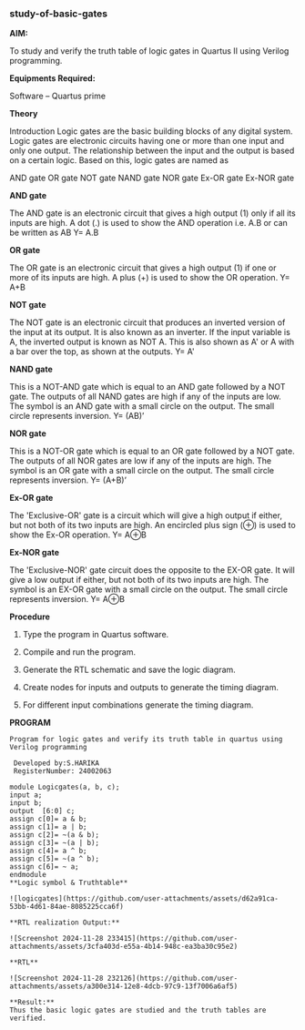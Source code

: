 ### study-of-basic-gates

**AIM:** 

To study and verify the truth table of logic gates in Quartus II using Verilog programming.

**Equipments Required:**

Software – Quartus prime 

**Theory**

Introduction Logic gates are the basic building blocks of any digital system. Logic gates are electronic circuits having one or more than one input and only one output. The relationship between the input and the output is based on a certain logic. Based on this, logic gates are named as

AND gate OR gate NOT gate NAND gate NOR gate Ex-OR gate Ex-NOR gate

**AND gate**

The AND gate is an electronic circuit that gives a high output (1) only if all its inputs are high. A dot (.) is used to show the AND operation i.e. A.B or can be written as AB
Y= A.B

**OR gate** 

The OR gate is an electronic circuit that gives a high output (1) if one or more of its inputs are high. A plus (+) is used to show the OR operation.
Y= A+B

**NOT gate**

The NOT gate is an electronic circuit that produces an inverted version of the input at its output. It is also known as an inverter. If the input variable is A, the inverted output is known as NOT A. This is also shown as A' or A with a bar over the top, as shown at the outputs.
Y= A'

**NAND gate**

This is a NOT-AND gate which is equal to an AND gate followed by a NOT gate. The outputs of all NAND gates are high if any of the inputs are low. The symbol is an AND gate with a small circle on the output. The small circle represents inversion.
Y= (AB)’

**NOR gate**

This is a NOT-OR gate which is equal to an OR gate followed by a NOT gate. The outputs of all NOR gates are low if any of the inputs are high. The symbol is an OR gate with a small circle on the output. The small circle represents inversion.
Y= (A+B)’

**Ex-OR gate**

The 'Exclusive-OR' gate is a circuit which will give a high output if either, but not both of its two inputs are high. An encircled plus sign (⊕) is used to show the Ex-OR operation.
Y= A⊕B

**Ex-NOR gate**

The 'Exclusive-NOR' gate circuit does the opposite to the EX-OR gate. It will give a low output if either, but not both of its two inputs are high. The symbol is an EX-OR gate with a small circle on the output. The small circle represents inversion.
Y= A⊕B

**Procedure** 

1.	Type the program in Quartus software.

2.	Compile and run the program.

3.	Generate the RTL schematic and save the logic diagram.

4.	Create nodes for inputs and outputs to generate the timing diagram.

5.	For different input combinations generate the timing diagram.


**PROGRAM**
```
Program for logic gates and verify its truth table in quartus using Verilog programming

 Developed by:S.HARIKA
 RegisterNumber: 24002063
 ```
```
module Logicgates(a, b, c); 
input a; 
input b; 
output  [6:0] c; 
assign c[0]= a & b; 
assign c[1]= a | b; 
assign c[2]= ~(a & b); 
assign c[3]= ~(a | b); 
assign c[4]= a ^ b; 
assign c[5]= ~(a ^ b); 
assign c[6]= ~ a; 
endmodule
**Logic symbol & Truthtable**

![logicgates](https://github.com/user-attachments/assets/d62a91ca-53bb-4d61-84ae-8085225cca6f)

**RTL realization Output:**

![Screenshot 2024-11-28 233415](https://github.com/user-attachments/assets/3cfa403d-e55a-4b14-948c-ea3ba30c95e2)

**RTL**

![Screenshot 2024-11-28 232126](https://github.com/user-attachments/assets/a300e314-12e8-4dcb-97c9-13f7006a6af5)

**Result:**
Thus the basic logic gates are studied and the truth tables are verified.

